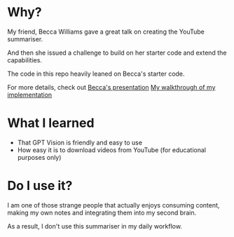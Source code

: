 # Why?

My friend, Becca Williams gave a great talk on creating the YouTube summariser.

And then she issued a challenge to build on her starter code and extend the capabilities.

The code in this repo heavily leaned on Becca's starter code.

For more details, check out
[Becca's presentation](https://fairylightsai.substack.com/p/youtube-summariser-ai-workshop)
[My walkthrough of my implementation](https://www.youtube.com/watch?v=flr3uQbPqCM)

# What I learned

* That GPT Vision is friendly and easy to use
* How easy it is to download videos from YouTube (for educational purposes only)

# Do I use it?

I am one of those strange people that actually enjoys consuming content, making my own notes and integrating them into my second brain.

As a result, I don't use this summariser in my daily workflow.
